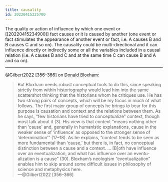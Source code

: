 ```yaml
---
title: causality
id: 20220415225700
---
```


The quality or action of influence by which one event or [[20220415234900]] fact causes or it is caused by another (one event or fact stimulates the appearance of another event or fact, i.e. A causes B and B causes C and so on). The causality could be multi-directional and it can influence directly or indirectly some or all the variables included in a causal relation (i.e. A causes B and C and at the same time C can cause B and A and so on).

-----

@Gilbert2022 [356–366] on [Donald Bloxham](https://en.wikipedia.org/wiki/Donald_Bloxham):

> But Bloxham needs robust conceptual tools to do this, since speaking strictly from within historiography would lead him into the same scattershot thinking that the historians whom he critiques use. He has two strong pairs of concepts, which will be my focus in much of what follows. The first major group of concepts he brings to bear for this purpose is causation and context and the relations between them. As he says, “few historians have tried to conceptualize” context, though most talk about it (3). His view is that context “means nothing other than ‘cause’ and, generally in humanistic explanations, cause in the weaker sense of ‘influence’ as opposed to the stronger sense of ‘determination’” (17–18). As he explains, “context tends to be seen as more fundamental than ‘cause,’ but there is, in fact, no conceptual distinction between a cause and a context. … [B]oth have influence over an eventualization, and what has influence over an eventu- alization is a cause” (30). Bloxham’s neologism “eventualization” enables him to skip around some difficult issues in philosophy of science and metaphysics here.  
—@Gilbert2022 [356–366]
